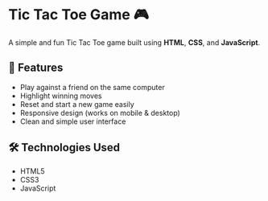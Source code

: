 # Tic Tac Toe Game 🎮

A simple and fun Tic Tac Toe game built using **HTML**, **CSS**, and **JavaScript**.

## 🌟 Features
- Play against a friend on the same computer
- Highlight winning moves
- Reset and start a new game easily
- Responsive design (works on mobile & desktop)
- Clean and simple user interface


## 🛠️ Technologies Used
- HTML5
- CSS3
- JavaScript 
